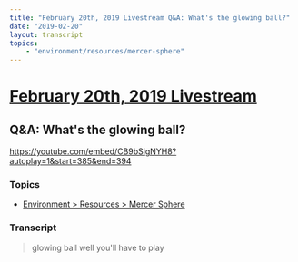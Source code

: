 ```yaml
---
title: "February 20th, 2019 Livestream Q&A: What's the glowing ball?"
date: "2019-02-20"
layout: transcript
topics:
    - "environment/resources/mercer-sphere"
---
```

# [February 20th, 2019 Livestream](../2019-02-20.md)
## Q&A: What's the glowing ball?
https://youtube.com/embed/CB9bSigNYH8?autoplay=1&start=385&end=394

### Topics
* [Environment > Resources > Mercer Sphere](../topics/environment/resources/mercer-sphere.md)

### Transcript

> glowing ball well you'll have to play
